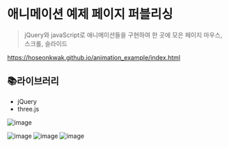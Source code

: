 # 애니메이션 예제 페이지 퍼블리싱

> jQuery와 javaScript로 애니메이션들을 구현하여 한 곳에 모은 페이지
> 마우스, 스크롤, 슬라이드

https://hoseonkwak.github.io/animation_example/index.html

## 📚라이브러리

- jQuery
- three.js

![image](https://user-images.githubusercontent.com/71688127/199632748-ae5efc28-bd64-4770-aebe-a9c3ae1dccce.png)

![image](https://user-images.githubusercontent.com/71688127/199632763-f2344001-95df-49c4-9299-8ae30eef0443.png)
![image](https://user-images.githubusercontent.com/71688127/199632784-0ff670db-baf3-4cdd-b5c7-55210e4c40d5.png)
![image](https://user-images.githubusercontent.com/71688127/199632796-650dd18f-607d-42f9-b0fc-bd7ee6bc4b98.png)

